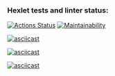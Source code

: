 ### Hexlet tests and linter status:
[![Actions Status](https://github.com/asenka0301/frontend-project-44/workflows/hexlet-check/badge.svg)](https://github.com/asenka0301/frontend-project-44/actions)
[![Maintainability](https://api.codeclimate.com/v1/badges/606815938cb8730a1121/maintainability)](https://codeclimate.com/github/asenka0301/frontend-project-44/maintainability)

[![asciicast](https://asciinema.org/a/LUpwDUAuNP7mj9FYxLD5jerfu.svg)](https://asciinema.org/a/LUpwDUAuNP7mj9FYxLD5jerfu)

[![asciicast](https://asciinema.org/a/XuJhDtIfJSYef4pxCt4QT7CEe.svg)](https://asciinema.org/a/XuJhDtIfJSYef4pxCt4QT7CEe)

[![asciicast](https://asciinema.org/a/1XIiC3WvP5HDeyKLGppCMvmAW.svg)](https://asciinema.org/a/1XIiC3WvP5HDeyKLGppCMvmAW)